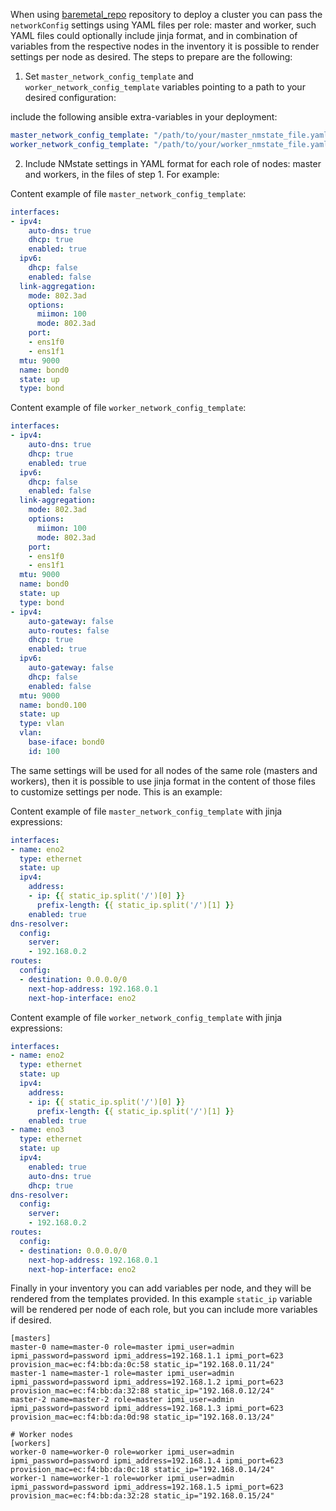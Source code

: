 When using [baremetal_repo](https://github.com/openshift-kni/baremetal-deploy) repository to deploy a cluster you can pass the `networkConfig` settings using YAML files per role: master and worker, such YAML files could optionally include jinja format, and in combination of variables from the respective nodes in the inventory it is possible to render settings per node as desired. The steps to prepare are the following:

1) Set `master_network_config_template` and `worker_network_config_template` variables pointing to a path to your desired configuration:

include the following ansible extra-variables in your deployment:

```yaml
master_network_config_template: "/path/to/your/master_nmstate_file.yaml"
worker_network_config_template: "/path/to/your/worker_nmstate_file.yaml"
```

2) Include NMstate settings in YAML format for each role of nodes: master and workers, in the files of step 1. For example:

Content example of file `master_network_config_template`:
```yaml
interfaces:
- ipv4:
    auto-dns: true
    dhcp: true
    enabled: true
  ipv6:
    dhcp: false
    enabled: false
  link-aggregation:
    mode: 802.3ad
    options:
      miimon: 100
      mode: 802.3ad
    port:
    - ens1f0
    - ens1f1
  mtu: 9000
  name: bond0
  state: up
  type: bond
```

Content example of file `worker_network_config_template`:
```yaml
interfaces:
- ipv4:
    auto-dns: true
    dhcp: true
    enabled: true
  ipv6:
    dhcp: false
    enabled: false
  link-aggregation:
    mode: 802.3ad
    options:
      miimon: 100
      mode: 802.3ad
    port:
    - ens1f0
    - ens1f1
  mtu: 9000
  name: bond0
  state: up
  type: bond
- ipv4:
    auto-gateway: false
    auto-routes: false
    dhcp: true
    enabled: true
  ipv6:
    auto-gateway: false
    dhcp: false
    enabled: false
  mtu: 9000
  name: bond0.100
  state: up
  type: vlan
  vlan:
    base-iface: bond0
    id: 100
```

The same settings will be used for all nodes of the same role (masters and workers), then it is possible to use jinja format in the content of those files to customize settings per node. This is an example:

Content example of file `master_network_config_template` with jinja expressions:
```yaml
interfaces:
- name: eno2
  type: ethernet
  state: up
  ipv4:
    address:
    - ip: {{ static_ip.split('/')[0] }}
      prefix-length: {{ static_ip.split('/')[1] }}
    enabled: true
dns-resolver:
  config:
    server:
    - 192.168.0.2
routes:
  config:
  - destination: 0.0.0.0/0
    next-hop-address: 192.168.0.1
    next-hop-interface: eno2
```

Content example of file `worker_network_config_template` with jinja expressions:
```yaml
interfaces:
- name: eno2
  type: ethernet
  state: up
  ipv4:
    address:
    - ip: {{ static_ip.split('/')[0] }}
      prefix-length: {{ static_ip.split('/')[1] }}
    enabled: true
- name: eno3
  type: ethernet
  state: up
  ipv4:
    enabled: true
    auto-dns: true
    dhcp: true
dns-resolver:
  config:
    server:
    - 192.168.0.2
routes:
  config:
  - destination: 0.0.0.0/0
    next-hop-address: 192.168.0.1
    next-hop-interface: eno2
```


Finally in your inventory you can add variables per node, and they will be rendered from the templates provided. In this example `static_ip` variable will be rendered per node of each role, but you can include more variables if desired.
```
[masters]
master-0 name=master-0 role=master ipmi_user=admin ipmi_password=password ipmi_address=192.168.1.1 ipmi_port=623 provision_mac=ec:f4:bb:da:0c:58 static_ip="192.168.0.11/24"
master-1 name=master-1 role=master ipmi_user=admin ipmi_password=password ipmi_address=192.168.1.2 ipmi_port=623 provision_mac=ec:f4:bb:da:32:88 static_ip="192.168.0.12/24"
master-2 name=master-2 role=master ipmi_user=admin ipmi_password=password ipmi_address=192.168.1.3 ipmi_port=623 provision_mac=ec:f4:bb:da:0d:98 static_ip="192.168.0.13/24"

# Worker nodes
[workers]
worker-0 name=worker-0 role=worker ipmi_user=admin ipmi_password=password ipmi_address=192.168.1.4 ipmi_port=623 provision_mac=ec:f4:bb:da:0c:18 static_ip="192.168.0.14/24"
worker-1 name=worker-1 role=worker ipmi_user=admin ipmi_password=password ipmi_address=192.168.1.5 ipmi_port=623 provision_mac=ec:f4:bb:da:32:28 static_ip="192.168.0.15/24"
```

